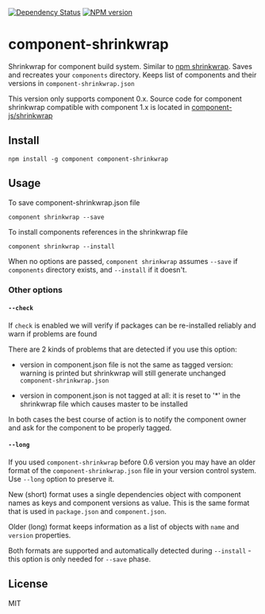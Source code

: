 [![Dependency Status](https://img.shields.io/gemnasium/code42day/component-shrinkwrap.svg)](https://gemnasium.com/code42day/component-shrinkwrap)
[![NPM version](https://img.shields.io/npm/v/component-shrinkwrap.svg)](https://www.npmjs.org/package/component-shrinkwrap)
# component-shrinkwrap

Shrinkwrap for component build system. Similar to [npm shrinkwrap][].
Saves and recreates your `components` directory.
Keeps list of components and their versions in `component-shrinkwrap.json`

This version only supports component 0.x. Source code for component shrinkwrap compatible with component 1.x is located in [component-js/shrinkwrap](https://github.com/componentjs/shrinkwrap)

## Install

    npm install -g component component-shrinkwrap

## Usage

To save component-shrinkwrap.json file

    component shrinkwrap --save


To install components references in the shrinkwrap file

    component shrinkwrap --install

When no options are passed, `component shrinkwrap` assumes `--save` if `components` directory
exists, and `--install` if it doesn't.

### Other options

#### `--check`

If `check` is enabled we will verify if packages can be re-installed     reliably and warn if
problems are found

There are 2 kinds of problems that are detected if you use this option:

- version in component.json file is not the same as tagged version: warning is printed but
shrinkwrap will still generate unchanged `component-shrinkwrap.json`

- version in component.json is not tagged at all: it is reset to '*' in the shrinkwrap file which
causes master to be installed

In both cases the best course of action is to notify the component owner and ask for the component
to be properly tagged.

#### `--long`

If you used `component-shrinkwrap` before 0.6 version you may have an older format of the
`component-shrinkwrap.json` file in your version control system. Use `--long` option to preserve it.

New (short) format uses a single dependencies object with component names as keys and component
versions as value. This is the same format that is used in `package.json` and `component.json`.

Older (long) format keeps information as a list of objects with `name` and `version` properties.

Both formats are supported and automatically detected during `--install` - this option is only
needed for `--save` phase.

## License

MIT

[npm shrinkwrap]: https://npmjs.org/doc/shrinkwrap.html
